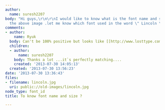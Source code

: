 ```yaml
---
author:
  name: suresh2207
body: "Hi guys,\r\n\r\nI would like to know what is the font name and size used in
  the above image .let me know which font used in the word \" Lincoln \"."
comments:
- author:
    name: Ryuk
  body: Can't be 100% positive but looks like [[http://www.losttype.com/font/?name=blanch|Blanch]].
  children:
  - author:
      name: suresh2207
    body: Thanks a lot ...it`s perfectly matching....
    created: '2013-07-30 14:05:13'
  created: '2013-07-30 13:56:23'
date: '2013-07-30 13:36:43'
files:
- filename: lincoln.jpg
  uri: public://old-images/lincoln.jpg
node_type: font_id
title: To know font name and size ?

---
```

